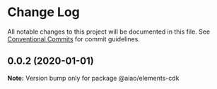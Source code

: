 # Change Log

All notable changes to this project will be documented in this file. See [Conventional Commits](https://conventionalcommits.org) for commit guidelines.

## 0.0.2 (2020-01-01)

**Note:** Version bump only for package @aiao/elements-cdk
